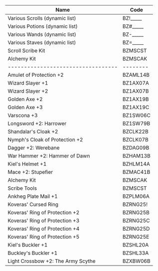 | Name                               | Code     |
| ---------------------------------- | -------- |
| Various Scrolls (dynamic list)     | BZ!_____ |
| Various Potions (dynamic list)     | BZ#_____ |
| Various Wands (dynamic list)       | BZ-_____ |
| Various Staves (dynamic list)      | BZ=_____ |
| Scroll Scribe Kit                  | BZMSCST  |
| Alchemy Kit                        | BZMSCAK  |
| ---------------------------------- | -------- |
| Amulet of Protection +2            | BZAML14B |
| Wizard Slayer +1                   | BZ1AX07A |
| Wizard Slayer +2                   | BZ1AX07B |
| Golden Axe +2                      | BZ1AX19B |
| Golden Axe +3                      | BZ1AX19C |
| Varscona +3                        | BZ1SW06C |
| Longsword +2: Harrower             | BZ1SW79B |
| Shandalar's Cloak +2               | BZCLK22B |
| Nymph's Cloak of Protection +2     | BZCLK07B |
| Dagger +2: Werebane                | BZDAG09B |
| War Hammer +2: Hammer of Dawn      | BZHAM13B |
| Kiel's Helmet +1                   | BZHLM14A |
| Mace +2: Stupefier                 | BZMAC41B |
| Alchemy Kit                        | BZMSCAK  |
| Scribe Tools                       | BZMSCST  |
| Ankheg Plate Mail +1               | BZPLM06A |
| Koveras' Cursed Ring               | BZRNG25! |
| Koveras' Ring of Protection +2     | BZRNG25B |
| Koveras' Ring of Protection +3     | BZRNG25C |
| Koveras' Ring of Protection +4     | BZRNG25D |
| Koveras' Ring of Protection +5     | BZRNG25E |
| Kiel's Buckler +1                  | BZSHL20A |
| Buckley's Buckler +1               | BZSHL33A |
| Light Crossbow +2: The Army Scythe | BZXBW06B |
